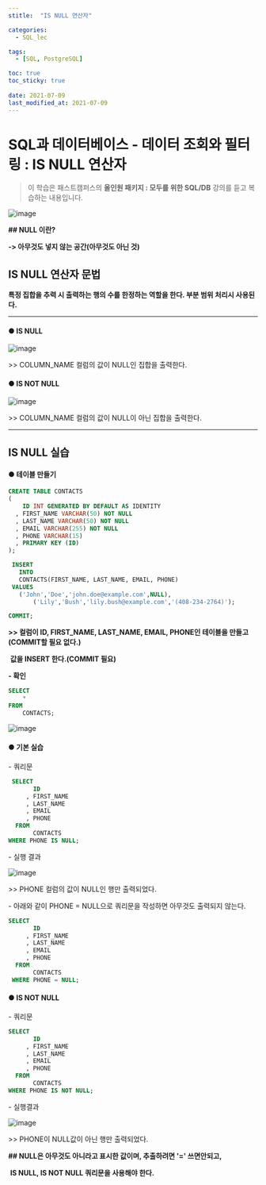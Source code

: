 ```yaml
---
stitle:  "IS NULL 연산자"

categories:
  - SQL_lec

tags:
  - [SQL, PostgreSQL]

toc: true
toc_sticky: true
 
date: 2021-07-09
last_modified_at: 2021-07-09
---
```


# SQL과 데이터베이스 - 데이터 조회와 필터링 : IS NULL 연산자

> 이 학습은 패스트캠퍼스의 **올인원 패키지 : 모두를 위한 SQL/DB** 강의를 듣고 복습하는 내용입니다.

![image](https://user-images.githubusercontent.com/80219821/125087787-c28d6880-e107-11eb-9cfe-71df2d701ad0.png)



**## NULL 이란?**

**-> 아무것도 넣지 않는 공간(아무것도 아닌 것)**



## IS NULL 연산자 문법

**특정 집합을 추력 시 출력하는 행의 수를 한정하는 역할을 한다. 부분 범위 처리시 사용된다.**

****



#### ● IS NULL

![image](https://user-images.githubusercontent.com/80219821/125087797-c4572c00-e107-11eb-8873-54a2553d6229.png)



\>> COLUMN_NAME 컬럼의 값이 NULL인 집합을 출력한다.



#### ● IS NOT NULL

![image](https://user-images.githubusercontent.com/80219821/125087800-c5885900-e107-11eb-80a5-83bced72850e.png)



\>> COLUMN_NAME 컬럼의 값이 NULL이 아닌 집합을 출력한다.



---



## IS NULL 실습

#### ● 테이블 만들기

```sql
CREATE TABLE CONTACTS 
(
    ID INT GENERATED BY DEFAULT AS IDENTITY
  , FIRST_NAME VARCHAR(50) NOT NULL
  , LAST_NAME VARCHAR(50) NOT NULL
  , EMAIL VARCHAR(255) NOT NULL
  , PHONE VARCHAR(15)
  , PRIMARY KEY (ID) 
);

 INSERT 
   INTO 
   CONTACTS(FIRST_NAME, LAST_NAME, EMAIL, PHONE) 
 VALUES
   ('John','Doe','john.doe@example.com',NULL),
       ('Lily','Bush','lily.bush@example.com','(408-234-2764)');

COMMIT;       
```

**>> 컬럼이 ID, FIRST_NAME, LAST_NAME, EMAIL, PHONE인 테이블을 만들고(COMMIT할 필요 없다.)**

​     **값을 INSERT 한다.(COMMIT 필요)**



**- 확인**

```sql
SELECT
	*
FROM
	CONTACTS;
```



![image](https://user-images.githubusercontent.com/80219821/125087809-c7eab300-e107-11eb-9723-d6097aa09d99.png)





#### ● 기본 실습



\- 쿼리문

```sql
 SELECT
       ID
     , FIRST_NAME
     , LAST_NAME
     , EMAIL
     , PHONE
  FROM
       CONTACTS
WHERE PHONE IS NULL;
```



\- 실행 결과

![image](https://user-images.githubusercontent.com/80219821/125087821-c9b47680-e107-11eb-9bf8-bf0d1b94f198.png)

\>> PHONE 컬럼의 값이 NULL인 행만 출력되었다.



\- 아래와 같이 PHONE = NULL으로 쿼리문을 작성하면 아무것도 출력되지 않는다.

```sql
SELECT
       ID
     , FIRST_NAME
     , LAST_NAME
     , EMAIL
     , PHONE
  FROM
       CONTACTS
 WHERE PHONE = NULL;
```





#### ● IS NOT NULL



\- 쿼리문

```sql
SELECT
       ID
     , FIRST_NAME
     , LAST_NAME
     , EMAIL
     , PHONE
  FROM
       CONTACTS
WHERE PHONE IS NOT NULL;
```



\- 실행결과

![image](https://user-images.githubusercontent.com/80219821/125087832-cb7e3a00-e107-11eb-9b01-046d114ea5e8.png)



\>> PHONE이 NULL값이 아닌 행만 출력되었다.





**## NULL은 아무것도 아니라고 표시한 값이며, 추출하려면 '=' 쓰면안되고,**

​      **IS NULL, IS NOT NULL 쿼리문을 사용해야 한다.**
